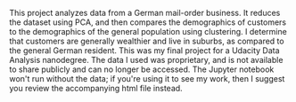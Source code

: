 This project analyzes data from a German mail-order business. It reduces the dataset using PCA, and then compares the demographics of customers to the demographics of the general population using clustering. I determine that customers are generally wealthier and live in suburbs, as compared to the general German resident. This was my final project for a Udacity Data Analysis nanodegree. The data I used was proprietary, and is not available to share publicly and can no longer be accessed. The Jupyter notebook won't run without the data; if you're using it to see my work, then I suggest you review the accompanying html file instead.
